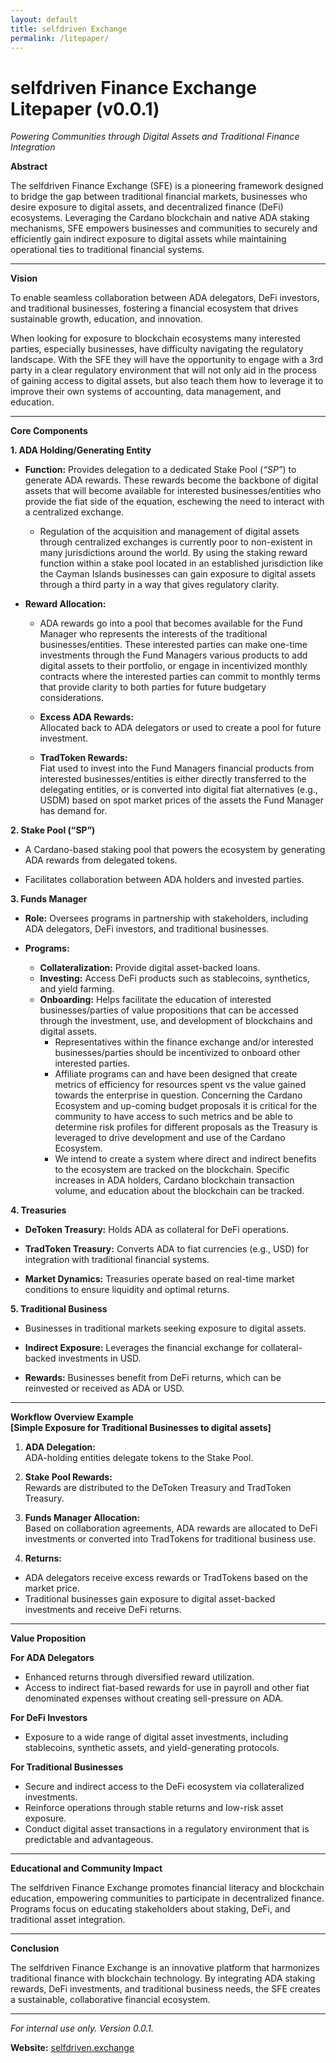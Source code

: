 ```yaml
---
layout: default
title: selfdriven Exchange
permalink: /litepaper/
---
```


# **selfdriven Finance Exchange Litepaper (v0.0.1)**  

*Powering Communities through Digital Assets and Traditional Finance Integration*

**Abstract**

The selfdriven Finance Exchange (SFE) is a pioneering framework designed to bridge the gap between traditional financial markets, businesses who desire exposure to digital assets, and decentralized finance (DeFi) ecosystems. Leveraging the Cardano blockchain and native ADA staking mechanisms, SFE empowers businesses and communities to securely and efficiently gain indirect exposure to digital assets while maintaining operational ties to traditional financial systems.

---

**Vision**

To enable seamless collaboration between ADA delegators, DeFi investors, and traditional businesses, fostering a financial ecosystem that drives sustainable growth, education, and innovation.

When looking for exposure to blockchain ecosystems many interested parties, especially businesses, have difficulty navigating the regulatory landscape. With the SFE they will have the opportunity to engage with a 3rd party in a clear regulatory environment that will not only aid in the process of gaining access to digital assets, but also teach them how to leverage it to improve their own systems of accounting, data management, and education.

---

**Core Components**

**1\. ADA Holding/Generating Entity**

* **Function:** Provides delegation to a dedicated Stake Pool (*“SP”*) to generate ADA rewards.  These rewards become the backbone of digital assets that will become available for interested businesses/entities who provide the fiat side of the equation, eschewing the need to interact with a centralized exchange.


  * Regulation of the acquisition and management of digital assets through centralized exchanges is currently poor to non-existent in many jurisdictions around the world.  By using the staking reward function within a stake pool located in an established jurisdiction like the Cayman Islands businesses can gain exposure to digital assets through a third party in a way that gives regulatory clarity.

* **Reward Allocation:**  
  * ADA rewards go into a pool that becomes available for the Fund Manager who represents the interests of the traditional businesses/entities.  These interested parties can make one-time investments through the Fund Managers various products to add digital assets to their portfolio, or engage in incentivized monthly contracts where the interested parties can commit to monthly terms that provide clarity to both parties for future budgetary considerations. 

  * **Excess ADA Rewards:**  
    Allocated back to ADA delegators or used to create a pool for future investment.  
  * **TradToken Rewards:**  
    Fiat used to invest into the Fund Managers financial products from interested businesses/entities is either directly transferred to the delegating entities, or is converted into digital fiat alternatives (e.g., USDM) based on spot market prices of the assets the Fund Manager has demand for.

**2\. Stake Pool (“SP”)**

* A Cardano-based staking pool that powers the ecosystem by generating ADA rewards from delegated tokens.

* Facilitates collaboration between ADA holders and invested parties.

**3\. Funds Manager**

* **Role:** Oversees programs in partnership with stakeholders, including ADA delegators, DeFi investors, and traditional businesses.

* **Programs:**

  * **Collateralization:** Provide digital asset-backed loans.  
  * **Investing:** Access DeFi products such as stablecoins, synthetics, and yield farming.  
  * **Onboarding:** Helps facilitate the education of interested businesses/parties of value propositions that can be accessed through the investment, use, and development of blockchains and digital assets.  
    * Representatives within the finance exchange and/or interested businesses/parties should be incentivized to onboard other interested parties.    
    * Affiliate programs can and have been designed that create metrics of efficiency for resources spent vs the value gained towards the enterprise in question.  Concerning the Cardano Ecosystem and up-coming budget proposals it is critical for the community to have access to such metrics and be able to determine risk profiles for different proposals as the Treasury is leveraged to drive development and use of the Cardano Ecosystem.    
    * We intend to create a system where direct and indirect benefits to the ecosystem are tracked on the blockchain. Specific increases in ADA holders, Cardano blockchain transaction volume, and education about the blockchain can be tracked.

**4\. Treasuries**

* **DeToken Treasury:** Holds ADA as collateral for DeFi operations.

* **TradToken Treasury:** Converts ADA to fiat currencies (e.g., USD) for integration with traditional financial systems.

* **Market Dynamics:** Treasuries operate based on real-time market conditions to ensure liquidity and optimal returns.

**5\. Traditional Business**

* Businesses in traditional markets seeking exposure to digital assets.

* **Indirect Exposure:** Leverages the financial exchange for collateral-backed investments in USD.

* **Rewards:** Businesses benefit from DeFi returns, which can be reinvested or received as ADA or USD.

---

**Workflow Overview Example**  
**\[Simple Exposure for Traditional Businesses to digital assets\]**

1. **ADA Delegation:**  
   ADA-holding entities delegate tokens to the Stake Pool.

2. **Stake Pool Rewards:**  
   Rewards are distributed to the DeToken Treasury and TradToken Treasury.

3. **Funds Manager Allocation:**  
   Based on collaboration agreements, ADA rewards are allocated to DeFi investments or converted into TradTokens for traditional business use.

4. **Returns:**

* ADA delegators receive excess rewards or TradTokens based on the market price.  
* Traditional businesses gain exposure to digital asset-backed investments and receive DeFi returns.

---

**Value Proposition**

**For ADA Delegators**

* Enhanced returns through diversified reward utilization.  
* Access to indirect fiat-based rewards for use in payroll and other fiat denominated expenses without creating sell-pressure on ADA.

**For DeFi Investors**

* Exposure to a wide range of digital asset investments, including stablecoins, synthetic assets, and yield-generating protocols.

**For Traditional Businesses**

* Secure and indirect access to the DeFi ecosystem via collateralized investments.  
* Reinforce operations through stable returns and low-risk asset exposure.  
* Conduct digital asset transactions in a regulatory environment that is predictable and advantageous.

---

**Educational and Community Impact**

The selfdriven Finance Exchange promotes financial literacy and blockchain education, empowering communities to participate in decentralized finance. Programs focus on educating stakeholders about staking, DeFi, and traditional asset integration.

---

**Conclusion**

The selfdriven Finance Exchange is an innovative platform that harmonizes traditional finance with blockchain technology. By integrating ADA staking rewards, DeFi investments, and traditional business needs, the SFE creates a sustainable, collaborative financial ecosystem.

---

*For internal use only. Version 0.0.1.*

**Website:** [selfdriven.exchange](https://selfdriven.finance)

